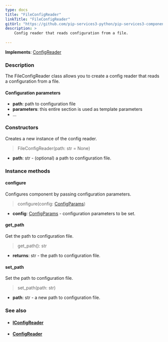 ```yaml
---
type: docs
title: "FileConfigReader"
linkTitle: "FileConfigReader"
gitUrl: "https://github.com/pip-services3-python/pip-services3-components-python"
description: >
    Config reader that reads configuration from a file.
    
---
```


**Implements**: [ConfigReader](../config_reader)

### Description

The FileConfigReader class allows you to create a config reader that reads a configuration from a file.

#### Configuration parameters

- **path**: path to configuration file
- **parameters**: this entire section is used as template parameters
- ...

### Constructors
Creates a new instance of the config reader.

> FileConfigReader(path: str = None)

- **path**: str - (optional) a path to configuration file.


### Instance methods

#### configure
Configures component by passing configuration parameters.

> configure(config: [ConfigParams](../../../commons/config/config_params))

- **config**: [ConfigParams](../../../commons/config/config_params) - configuration parameters to be set.


#### get_path
Get the path to configuration file.

> get_path(): str

- **returns**: str - the path to configuration file.


#### set_path
Set the path to configuration file.

> set_path(path: str)

- **path**: str - a new path to configuration file.


### See also
- #### [IConfigReader](../iconfig_reader)
- #### [ConfigReader](../config_reader)

